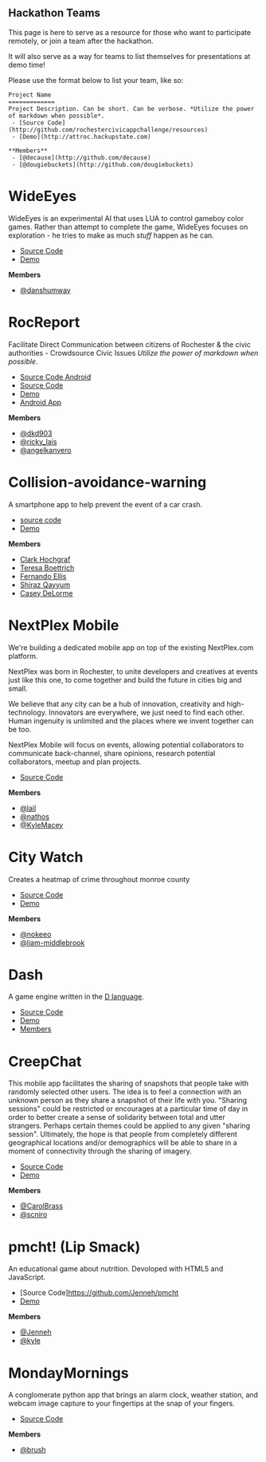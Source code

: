 Hackathon Teams
---------------

This page is here to serve as a resource for those who want to participate
remotely, or join a team after the hackathon.

It will also serve as a way for teams to list themselves for presentations at
demo time!

Please use the format below to list your team, like so:


```
Project Name
=============
Project Description. Can be short. Can be verbose. *Utilize the power of markdown when possible*.
 - [Source Code](http://github.com/rochestercivicappchallenge/resources)
 - [Demo](http://attroc.hackupstate.com)

**Members**
 - [@decause](http://github.com/decause)
 - [@dougiebuckets](http://github.com/dougiebuckets)
```

WideEyes
=============
WideEyes is an experimental AI that uses LUA to control gameboy color games.  Rather than attempt to complete the game, WideEyes focuses on exploration - he tries to make as much *stuff* happen as he can.
 - [Source Code](https://github.com/danShumway/WideEyes)
 - [Demo](https://github.com/danShumway/WideEyes)

**Members**
 - [@danshumway](http://github.com/danshumway)

RocReport
=============
Facilitate Direct Communication between citizens of Rochester & the civic authorities - Crowdsource Civic Issues  *Utilize the power of markdown when possible*.
 - [Source Code Android](https://github.com/rickylaishram/RocReportAndroid)
 - [Source Code](https://github.com/rickylaishram/rocreport)
 - [Demo](http://bit.ly/rocreportrit)
 - [Android App](http://bit.ly/rocreportapk)

**Members**
 - [@dkd903](http://github.com/dkd903)
 - [@ricky_lais](http://github.com/ricky_lais)
 - [@angelkanvero](http://github.com/angelkanvero)

Collision-avoidance-warning
=============================
A smartphone app to help prevent the event of a car crash.
 - [source code](https://github.com/cdelorme/collision-avoidance-warning)
 - [Demo](https://github.com/cdelorme/collision-avoidance-warning)

**Members**
 - [Clark Hochgraf](https://github.com/cghiee)
 - [Teresa Boettrich](https://github.com/yepyepyepyep)
 - [Fernando Ellis](https://github.com/fortnight)
 - [Shiraz Qayyum](https://github.com/shirazqayyum)
 - [Casey DeLorme](https://github.com/cdelormme)

NextPlex Mobile
=============
We're building a dedicated mobile app on top of the existing NextPlex.com platform.

NextPlex was born in Rochester, to unite developers and creatives at events just like this one, to come together and build the future in cities big and small.

We believe that any city can be a hub of innovation, creativity and high-technology. Innovators are everywhere, we just need to find each other. Human ingenuity is unlimited and the places where we invent together can be too.

NextPlex Mobile will focus on events, allowing potential collaborators to communicate back-channel, share opinions, research potential collaborators, meetup and plan projects.

 - [Source Code](http://github.com/nextplex)

**Members**
 - [@lail](http://github.com/lail)
 - [@nathos](http://github.com/nathos)
 - [@KyleMacey](http://github.com/KyleMacey)

City Watch
=============
Creates a heatmap of crime throughout monroe county
 - [Source Code](https://github.com/nokeeo/2014RocCivicAppChallange)
 - [Demo](civicapp.gearchicken.com)

**Members**
 - [@nokeeo](http://github.com/nokeeo)
 - [@liam-middlebrook](http://github.com/liam-middlebrook)

Dash
====
A game engine written in the [D language](http://dlang.org/).
 - [Source Code](https://github.com/Circular-Studios/Dash)
 - [Demo](https://github.com/Circular-Studios/Sample-Dash-Game)
 - [Members](https://github.com/orgs/Circular-Studios/members)

CreepChat
=============
This mobile app facilitates the sharing of snapshots that people take with
randomly selected other users. The idea is to feel a connection with an unknown
person as they share a snapshot of their life with you. "Sharing sessions"
could be restricted or encourages at a particular time of day in order to
better create a sense of solidarity between total and utter strangers. Perhaps
certain themes could be applied to any given "sharing session". Ultimately, the
hope is that people from completely different geographical locations and/or
demographics will be able to share in a moment of connectivity through the
sharing of imagery.

 - [Source Code](https://github.com/scniro/SharePackage.Objects)
 - [Demo](http://attrocweb.azurewebsites.net/#/)

**Members**
 - [@CarolBrass](http://github.com/CarolBrass)
 - [@scniro](http://github.com/scniro)

pmcht! (Lip Smack)
=============
An educational game about nutrition. Devoloped with HTML5 and JavaScript.
 - [Source Code]https://github.com/Jenneh/pmcht
 - [Demo](https://docs.google.com/presentation/d/1IqwmX1SWWmqPzBhu35yt6Gdx7QnOfCXm4wYUB8Q8u94/edit?usp=sharing)

**Members**
- [@Jenneh](https://github.com/Jenneh)
- [@kyle](https://github.com/CallidusAsinus)

MondayMornings
==============
A conglomerate python app that brings an alarm clock, weather station, and webcam image capture
to your fingertips at the snap of your fingers.

- [Source Code](https://github.com/ramstush/MondayMornings)

**Members**
- [@brush](https://github.com/ramstush/)
